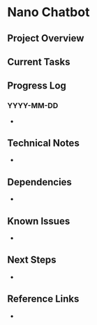 # Nano Chatbot

## Project Overview

## Current Tasks

## Progress Log
### YYYY-MM-DD
- 

## Technical Notes
- 

## Dependencies
- 

## Known Issues
- 

## Next Steps
- 

## Reference Links
- 

